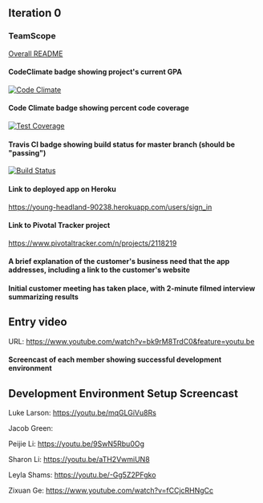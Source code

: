 ## Iteration 0

### TeamScope
[Overall README](./README.md)
#### CodeClimate badge showing project's current GPA
[![Code Climate](https://codeclimate.com/github/rails/rails/badges/gpa.svg)](https://codeclimate.com/github/rails/rails)
#### Code Climate badge showing percent code coverage
[![Test Coverage](https://codeclimate.com/github/rails/rails/badges/coverage.svg)](https://codeclimate.com/github/rails/rails/coverage)

#### Travis CI badge showing build status for master branch (should be "passing")
[![Build Status](https://travis-ci.org/PeijieLi/projectscope.svg?branch=master)](https://travis-ci.org/PeijieLi/projectscope)
#### Link to deployed app on Heroku
https://young-headland-90238.herokuapp.com/users/sign_in
#### Link to Pivotal Tracker project
https://www.pivotaltracker.com/n/projects/2118219
#### A brief explanation of the customer's business need that the app addresses, including a link to the customer's website

#### Initial customer meeting has taken place, with 2-minute filmed interview summarizing results
Entry video
-----------
URL: https://www.youtube.com/watch?v=bk9rM8TrdC0&feature=youtu.be


#### Screencast of each member showing successful development environment
Development Environment Setup Screencast
----------------------------------------
Luke Larson: https://youtu.be/mqGLGiVu8Rs

Jacob Green:

Peijie Li: https://youtu.be/9SwN5Rbu0Og

Sharon Li: https://youtu.be/aTH2VwmiUN8

Leyla Shams: https://youtu.be/-Gg5Z2PFgko

Zixuan Ge: https://www.youtube.com/watch?v=fCCjcRHNgCc

